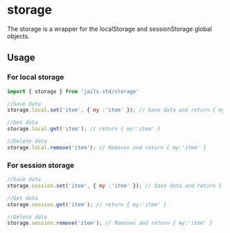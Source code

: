 # storage

The storage is a wrapper for the localStorage and sessionStorage global objects.


## Usage

### For local storage

```js
import { storage } from 'jails.std/storage'

//Save data
storage.local.set('item', { my :'item' }); // Save data and return { my:'item' }

//Get data
storage.local.get('item'); // return { my:'item' }

//Delete data
storage.local.remove('item'); // Removes and return { my:'item' }
```

### For session storage

```js
//Save data
storage.session.set('item', { my :'item' }); // Save data and return { my:'item' }

//Get data
storage.session.get('item'); // return { my:'item' }

//Delete data
storage.session.remove('item'); // Removes and return { my:'item' }
```
